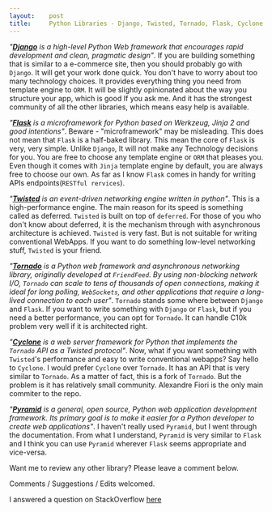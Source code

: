 ```yaml
---
layout:    post
title:     Python Libraries - Django, Twisted, Tornado, Flask, Cyclone and Pyramid
---
```



*"[**Django**](https://www.djangoproject.com) is a high-level Python Web framework that encourages rapid development and clean, pragmatic design"*. If you are building something that is similar to a e-commerce site, then you should probably go with `Django`. It will get your work done quick. You don't have to worry about too many technology choices. It provides everything thing you need from template engine to `ORM`. It will be slightly opinionated about the way you structure your app, which is good If you ask me. And it has the strongest community of all the other libraries, which means easy help is available.


*"[**Flask**](http://flask.pocoo.org/) is a microframework for Python based on Werkzeug, Jinja 2 and good intentions"*. Beware - "microframework" may be misleading. This does not mean that `Flask` is a half-baked library. This mean the core of `Flask` is very, very simple. Unlike `Django`, It will not make any Technology decisions for you. You are free to choose any template engine or `ORM` that pleases you. Even though it comes with `Jinja` template engine by default, you are always free to choose our own. As far as I know `Flask` comes in handy for writing APIs endpoints(`RESTful rervices`).


*"[**Twisted**](https://twistedmatrix.com/trac/) is an event-driven networking engine written in python"*. This is a high-performance engine. The main reason for its speed is something called as deferred. `Twisted` is built on top of `deferred`. For those of you who don't know about deferred, it is the mechanism through with asynchronous architecture is achieved. `Twisted` is very fast. But is not suitable for writing conventional WebApps. If you want to do something low-level networking stuff, `Twisted` is your friend.

*"[**Tornado**](http://www.tornadoweb.org/en/stable/) is a Python web framework and asynchronous networking library, originally developed at `FriendFeed`. By using non-blocking network I/O, `Tornado` can scale to tens of thousands of open connections, making it ideal for long polling, `WebSockets`, and other applications that require a long-lived connection to each user"*. `Tornado` stands some where between `Django` and `Flask`. If you want to write something with `Django` or `Flask`, but if you need a better performance, you can opt for `Tornado`. It can handle C10k problem very well if it is architected right.

*"[**Cyclone**](http://cyclone.io) is a web server framework for Python that implements the `Tornado` API as a Twisted protocol"*. Now, what if you want something with `Twisted`'s performance and easy to write conventional webapps? Say hello to `Cyclone`. I would prefer `Cyclone` over `Tornado`. It has an API that is very similar to `Tornado`. As a matter of fact, this is a fork of `Tornado`. But the problem is it has relatively small community. Alexandre Fiori is the only main commiter to the repo.

*"[**Pyramid**](http://docs.pylonsproject.org/en/latest/docs/pyramid.html) is a general, open source, Python web application development framework. Its primary goal is to make it easier for a Python developer to create web applications"*. I haven't really used `Pyramid`, but I went through the documentation. From what I understand, `Pyramid` is very similar to `Flask` and I think you can use `Pyramid` wherever `Flask` seems appropriate and vice-versa.

Want me to review any other library? Please leave a comment below.

Comments / Suggestions / Edits welcomed.

I answered a question on StackOverflow [here](http://stackoverflow.com/questions/13941903/when-to-use-tornado-when-to-use-twisted-cyclone-gevent-other/16630916#16630916)
